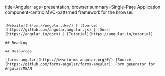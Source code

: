 title=Angular
tags=presentation, browser
summary=Single-Page Application component-centric MVC-patterned framework for the browser.
~~~~~~

[Website](https://angular.dev/) | [Source](https://github.com/angular/angular.js) | [Docs](https://angular.io/docs) | [Tutorial](https://angular.io/tutorial)

## Reading

## Resources

[forms-angular](https://www.forms-angular.org/#/) [Source](https://github.com/forms-angular/forms-angular): Form generator for Angular/MEAN


